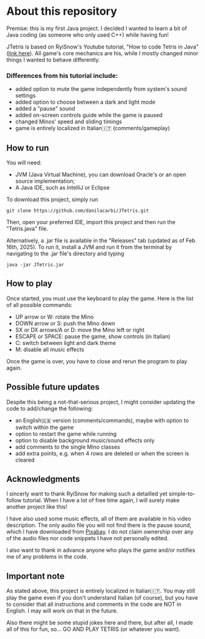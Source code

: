 # About this repository

Premise: this is my first Java project. I decided I wanted to learn a bit of Java coding (as someone who only used C++) while having fun!

JTetris is based on RyiSnow's Youtube tutorial, "How to code Tetris in Java" ([link here](https://www.youtube.com/watch?v=N1ktYfszqnM)). 
All game's core mechanics are his, while I mostly changed minor things I wanted to behave differently.

### Differences from his tutorial include:
- added option to mute the game independently from system's sound settings
- added option to choose between a dark and light mode
- added a "pause" sound
- added on-screen controls guide while the game is paused
- changed Minos' speed and sliding timings
- game is entirely localized in Italian🇮🇹 (comments/gameplay)

## How to run
You will need:
- JVM (Java Virtual Machine), you can download Oracle's or an open source implementation;
- A Java IDE, such as IntelliJ or Eclipse

To download this project, simply run
```
git clone https://github.com/danilacarbi/JTetris.git
```
Then, open your preferred IDE, import this project and then run the "Tetris.java" file.

Alternatively, a .jar file is available in the "Releases" tab (updated as of Feb 16th, 2025). To run it, install a JVM and run it from the terminal by navigating to the .jar file's directory and typing
```
java -jar JTetris.jar
```

## How to play
Once started, you must use the keyboard to play the game. Here is the list of all possible commands:
- UP arrow or W: rotate the Mino
- DOWN arrow or S: push the Mino down
- SX or DX arrows/A or D: move the Mino left or right
- ESCAPE or SPACE: pause the game, show controls (in Italian)
- C: switch between light and dark theme
- M: disable all music effects

Once the game is over, you have to close and rerun the program to play again.

## Possible future updates
Despite this being a not-that-serious project, I might consider updating the code to add/change the following:
- an English🇬🇧 version (comments/commands), maybe with option to switch within the game
- option to restart the game while running
- option to disable background music/sound effects only
- add comments to the single Mino classes
- add extra points, e.g. when 4 rows are deleted or when the screen is cleared

## Acknowledgments
I sincerly want to thank RyiSnow for making such a detailled yet simple-to-follow tutorial. When I have a lot of free time again, I will surely make another project like this!

I have also used some music effects, all of them are available in his video description. The only audio file you will not find there is the pause sound, 
which I have downloaded from [Pixabay](https://pixabay.com/sound-effects/search/pause/).
I do not claim ownership over any of the audio files nor code snippets I have not personally edited.

I also want to thank in advance anyone who plays the game and/or notifies me of any problems in the code.

## Important note
As stated above, this project is entirely localized in Italian🇮🇹. You may still play the game even if you don't understand Italian (of course), 
but you have to consider that all instructions and comments in the code are NOT in English. I may will work on that in the future. 

Also there might be some stupid jokes here and there, but after all, I made all of this for fun, so... GO AND PLAY TETRIS (or whatever you want).
